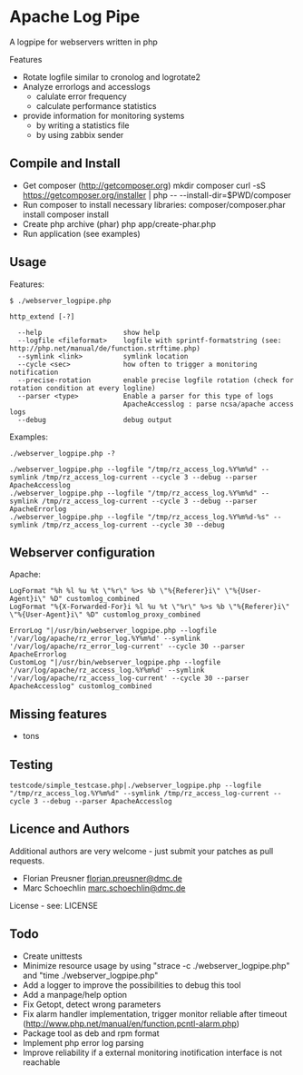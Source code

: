 Apache Log Pipe
=================

A logpipe for webservers written in php

Features
 * Rotate logfile similar to cronolog and logrotate2
 * Analyze errorlogs and accesslogs
   * calulate error frequency
   * calculate performance statistics
 * provide information for monitoring systems
   * by writing a statistics file
   * by using zabbix sender


Compile and Install
-------------------

* Get composer  (http://getcomposer.org)
  mkdir composer
  curl -sS https://getcomposer.org/installer | php -- --install-dir=$PWD/composer
* Run composer to install necessary libraries:
  composer/composer.phar install
  composer install
* Create php archive (phar)
  php app/create-phar.php
* Run application (see examples)


Usage
-----

Features:
```
$ ./webserver_logpipe.php

http_extend [-?] 

  --help                    show help
  --logfile <fileformat>    logfile with sprintf-formatstring (see: http://php.net/manual/de/function.strftime.php)
  --symlink <link>          symlink location
  --cycle <sec>             how often to trigger a monitoring notification
  --precise-rotation        enable precise logfile rotation (check for rotation condition at every logline)
  --parser <type>           Enable a parser for this type of logs
                            ApacheAccesslog : parse ncsa/apache access logs
  --debug                   debug output
```

Examples:
```
./webserver_logpipe.php -?

./webserver_logpipe.php --logfile "/tmp/rz_access_log.%Y%m%d" --symlink /tmp/rz_access_log-current --cycle 3 --debug --parser ApacheAccesslog
./webserver_logpipe.php --logfile "/tmp/rz_access_log.%Y%m%d" --symlink /tmp/rz_access_log-current --cycle 3 --debug --parser ApacheErrorlog
./webserver_logpipe.php --logfile "/tmp/rz_access_log.%Y%m%d-%s" --symlink /tmp/rz_access_log-current --cycle 30 --debug 
```


Webserver configuration
-----------------------

Apache:
```
LogFormat "%h %l %u %t \"%r\" %>s %b \"%{Referer}i\" \"%{User-Agent}i\" %D" customlog_combined
LogFormat "%{X-Forwarded-For}i %l %u %t \"%r\" %>s %b \"%{Referer}i\" \"%{User-Agent}i\" %D" customlog_proxy_combined

ErrorLog "|/usr/bin/webserver_logpipe.php --logfile '/var/log/apache/rz_error_log.%Y%m%d' --symlink '/var/log/apache/rz_error_log-current' --cycle 30 --parser ApacheErrorlog
CustomLog "|/usr/bin/webserver_logpipe.php --logfile '/var/log/apache/rz_access_log.%Y%m%d' --symlink '/var/log/apache/rz_access_log-current' --cycle 30 --parser ApacheAccesslog" customlog_combined
```

Missing features
----------------
 * tons

Testing
----------------
```
testcode/simple_testcase.php|./webserver_logpipe.php --logfile "/tmp/rz_access_log.%Y%m%d" --symlink /tmp/rz_access_log-current --cycle 3 --debug --parser ApacheAccesslog
```


Licence and Authors
-------------------

Additional authors are very welcome - just submit your patches as pull requests.

 * Florian Preusner <florian.preusner@dmc.de>
 * Marc Schoechlin <marc.schoechlin@dmc.de>

License - see: LICENSE

Todo
-----
 * Create unittests
 * Minimize resource usage by using "strace -c ./webserver_logpipe.php" and "time ./webserver_logpipe.php"
 * Add a logger to improve the possibilities to debug this tool
 * Add a manpage/help option
 * Fix Getopt, detect wrong parameters
 * Fix alarm handler implementation, trigger monitor reliable after timeout
   (http://www.php.net/manual/en/function.pcntl-alarm.php)
 * Package tool as deb and rpm format
 * Implement php error log parsing
 * Improve reliability if a external monitoring inotification interface is not reachable
